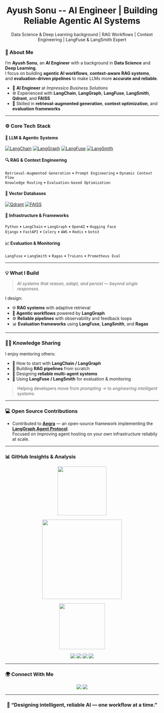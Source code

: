 <h1 align="center">
  <strong>Ayush Sonu -- AI Engineer | Building Reliable Agentic AI Systems</strong>
</h1>
<p align="center">
  Data Science & Deep Learning background | RAG Workflows | Context Engineering | LangFuse & LangSmith Expert
</p>

### 🧠 About Me

I’m **Ayush Sonu**, an **AI Engineer** with a background in **Data Science** and **Deep Learning**.  
I focus on building **agentic AI workflows**, **context-aware RAG systems**, and **evaluation-driven pipelines** to make LLMs more **accurate and reliable**.

- 💼 **AI Engineer** at *Impressico Business Solutions*  
- ⚙️ Experienced with **LangChain**, **LangGraph**, **LangFuse**, **LangSmith**, **Qdrant**, and **FAISS**  
- 🧩 Skilled in **retrieval-augmented generation**, **context optimization**, and **evaluation frameworks**

---

### ⚙️ Core Tech Stack

#### 🧩 LLM & Agentic Systems
[![LangChain](https://img.shields.io/badge/LangChain-1A1A1A?style=flat&logo=langchain&logoColor=00F5D4)](https://www.langchain.com/)
[![LangGraph](https://img.shields.io/badge/LangGraph-1A1A1A?style=flat&logo=langgraph&logoColor=00F5D4)](https://www.langchain.com/langgraph)
[![LangFuse](https://img.shields.io/badge/LangFuse-1A1A1A?style=flat&logo=langfuse&logoColor=00F5D4)](https://langfuse.com/)
[![LangSmith](https://img.shields.io/badge/LangSmith-1A1A1A?style=flat&logo=langsmith&logoColor=00F5D4)](https://www.langchain.com/langsmith)

#### 🔍 RAG & Context Engineering
`Retrieval-Augmented Generation` • `Prompt Engineering` • `Dynamic Context Flow`  
`Knowledge Routing` • `Evaluation-based Optimization`

#### 💾 Vector Databases
[![Qdrant](https://img.shields.io/badge/Qdrant-1A1A1A?style=flat&logo=qdrant&logoColor=00F5D4)](https://qdrant.tech/)
[![FAISS](https://img.shields.io/badge/FAISS-1A1A1A?style=flat&logo=faiss&logoColor=00F5D4)](https://faiss.ai/)

#### 🧰 Infrastructure & Frameworks
`Python` • `LangChain` • `LangGraph` • `OpenAI` • `Hugging Face`  
`Django` • `FastAPI` • `Celery` • `AWS` • `Redis` • `boto3`

#### 📈 Evaluation & Monitoring
`LangFuse` • `LangSmith` • `Ragas` • `TruLens` • `Prometheus Eval`

---

### 💡 What I Build

> _AI systems that reason, adapt, and persist — beyond single responses._

I design:
- 🌐 **RAG systems** with adaptive retrieval  
- 🧩 **Agentic workflows** powered by **LangGraph**  
- ⚙️ **Reliable pipelines** with observability and feedback loops  
- 📊 **Evaluation frameworks** using **LangFuse**, **LangSmith**, and **Ragas**

---

### 🧑‍🏫 Knowledge Sharing

I enjoy mentoring others:
- 🚀 How to start with **LangChain / LangGraph**  
- 🧠 Building **RAG pipelines** from scratch  
- 🧩 Designing **reliable multi-agent systems**  
- 🎯 Using **LangFuse / LangSmith** for evaluation & monitoring  

> Helping developers move from *prompting* → to *engineering intelligent systems.*

---
### 💻 Open Source Contributions

- Contributed to [**Aegra**](https://github.com/ibbybuilds/aegra) — an open-source framework implementing the [**LangGraph Agent Protocol**](https://github.com/langchain-ai/agent-protocol).  
  Focused on improving agent hosting on your own infrastructure reliabily at scale.
---

### 📊 GitHub Insights & Analysis

<p align="center">
  <!-- Overall Stats -->
  <img src="https://github-readme-stats.vercel.app/api?username=AyushSonuu&show_icons=true&theme=tokyonight&hide_border=true" height="160"/>
</p>

<p align="center">
  <!-- Contributions Graph -->
  <img src="https://github-readme-activity-graph.vercel.app/graph?username=AyushSonuu&theme=react-dark&hide_border=true&area=true" height="260"/>
</p>

<p align="center">
  <!-- Top Languages -->
  <img src="https://github-readme-stats.vercel.app/api/top-langs/?username=AyushSonuu&layout=compact&theme=tokyonight&hide_border=true" height="150"/>
</p>

<p align="center">
  <!-- Repo Contribution Ranking -->
  <img src="https://github-profile-summary-cards.vercel.app/api/cards/profile-details?username=AyushSonuu&theme=tokyonight" />
  <img src="https://github-profile-summary-cards.vercel.app/api/cards/repos-per-language?username=AyushSonuu&theme=tokyonight" />
  <img src="https://github-profile-summary-cards.vercel.app/api/cards/most-commit-language?username=AyushSonuu&theme=tokyonight" />
  <img src="https://github-profile-summary-cards.vercel.app/api/cards/stats?username=AyushSonuu&theme=tokyonight" />
</p>

---

### 🌍 Connect With Me

<p align="center">
  <a href="mailto:sonuayush55@gmail.com"><img src="https://img.shields.io/badge/Gmail-D14836?style=flat&logo=gmail&logoColor=white"/></a>
  <a href="https://www.linkedin.com/in/ayush-s-5a2285201/"><img src="https://img.shields.io/badge/LinkedIn-0A66C2?style=flat&logo=linkedin&logoColor=white"/></a>
</p>

---

<h3 align="center">🧩 “Designing intelligent, reliable AI — one workflow at a time.”</h3>
